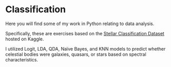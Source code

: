 # Classification

Here you will find some of my work in Python relating to data analysis.

Specifically, these are exercises based on the [Stellar Classification Dataset](https://www.kaggle.com/datasets/fedesoriano/stellar-classification-dataset-sdss17?resource=download) hosted on Kaggle.

I utilized Logit, LDA, QDA, Naïve Bayes, and KNN models to predict whether celestial bodies were galaxies, quasars, or stars based on spectral characteristics.
